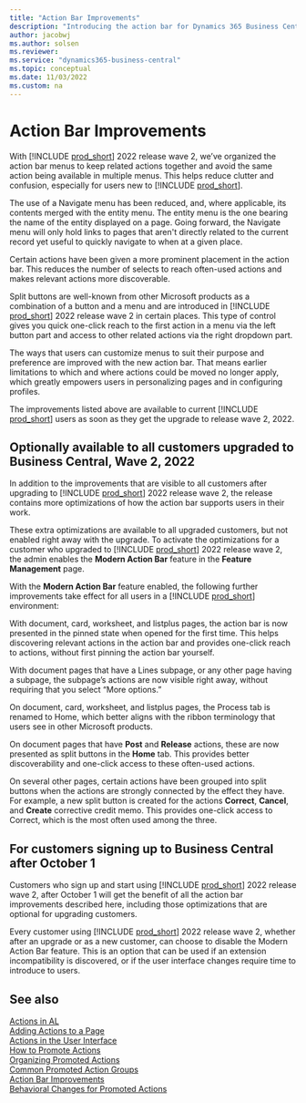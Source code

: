 ```yaml
---
title: "Action Bar Improvements"
description: "Introducing the action bar for Dynamics 365 Business Central"
author: jacobwj
ms.author: solsen
ms.reviewer: 
ms.service: "dynamics365-business-central"
ms.topic: conceptual
ms.date: 11/03/2022
ms.custom: na
---
```


# Action Bar Improvements

With [!INCLUDE [prod_short](includes/prod_short.md)] 2022 release wave 2, we’ve organized the action bar menus to keep related actions together and avoid the same action being available in multiple menus. This helps reduce clutter and confusion, especially for users new to [!INCLUDE [prod_short](includes/prod_short.md)]. 

The use of a Navigate menu has been reduced, and, where applicable, its contents merged with the entity menu. The entity menu is the one bearing the name of the entity displayed on a page. Going forward, the Navigate menu will only hold links to pages that aren't directly related to the current record yet useful to quickly navigate to when at a given place. 

Certain actions have been given a more prominent placement in the action bar. This reduces the number of selects to reach often-used actions and makes relevant actions more discoverable. 

Split buttons are well-known from other Microsoft products as a combination of a button and a menu and are introduced in [!INCLUDE [prod_short](includes/prod_short.md)] 2022 release wave 2 in certain places. This type of control gives you quick one-click reach to the first action in a menu via the left button part and access to other related actions via the right dropdown part. 

The ways that users can customize menus to suit their purpose and preference are improved with the new action bar. That means earlier limitations to which and where actions could be moved no longer apply, which greatly empowers users in personalizing pages and in configuring profiles. 

The improvements listed above are available to current [!INCLUDE [prod_short](includes/prod_short.md)] users as soon as they get the upgrade to release wave 2, 2022. 

## Optionally available to all customers upgraded to Business Central, Wave 2, 2022 

In addition to the improvements that are visible to all customers after upgrading to [!INCLUDE [prod_short](includes/prod_short.md)] 2022 release wave 2, the release contains more optimizations of how the action bar supports users in their work. 

These extra optimizations are available to all upgraded customers, but not enabled right away with the upgrade. To activate the optimizations for a customer who upgraded to [!INCLUDE [prod_short](includes/prod_short.md)] 2022 release wave 2, the admin enables the **Modern Action Bar** feature in the **Feature Management** page.  

With the **Modern Action Bar** feature enabled, the following further improvements take effect for all users in a [!INCLUDE [prod_short](includes/prod_short.md)] environment: 

With document, card, worksheet, and listplus pages, the action bar is now presented in the pinned state when opened for the first time. This helps discovering relevant actions in the action bar and provides one-click reach to actions, without first pinning the action bar yourself. 

With document pages that have a Lines subpage, or any other page having a subpage, the subpage’s actions are now visible right away, without requiring that you select “More options.” 

On document, card, worksheet, and listplus pages, the Process tab is renamed to Home, which better aligns with the ribbon terminology that users see in other Microsoft products. 

On document pages that have **Post** and **Release** actions, these are now presented as split buttons in the **Home** tab. This provides better discoverability and one-click access to these often-used actions. 

On several other pages, certain actions have been grouped into split buttons when the actions are strongly connected by the effect they have. For example, a new split button is created for the actions **Correct**, **Cancel**, and **Create** corrective credit memo. This provides one-click access to Correct, which is the most often used among the three. 

## For customers signing up to Business Central after October 1 

Customers who sign up and start using [!INCLUDE [prod_short](includes/prod_short.md)] 2022 release wave 2, after October 1 will get the benefit of all the action bar improvements described here, including those optimizations that are optional for upgrading customers. 

Every customer using [!INCLUDE [prod_short](includes/prod_short.md)] 2022 release wave 2, whether after an upgrade or as a new customer, can choose to disable the Modern Action Bar feature. This is an option that can be used if an extension incompatibility is discovered, or if the user interface changes require time to introduce to users. 

## See also

[Actions in AL](devenv-actions-overview.md)  
[Adding Actions to a Page](devenv-adding-actions-to-a-page.md)  
[Actions in the User Interface](devenv-actions-user-interface.md)  
[How to Promote Actions](devenv-promoted-actions.md)  
[Organizing Promoted Actions](devenv-organizing-promoted-actions.md)  
[Common Promoted Action Groups](devenv-common-promoted-action-groups.md)  
[Action Bar Improvements](devenv-action-bar-improvements.md)  
[Behavioral Changes for Promoted Actions](devenv-promoted-actions-behavioral-changes.md)  